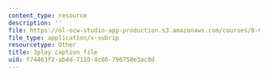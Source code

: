 ```yaml
---
content_type: resource
description: ''
file: https://ol-ocw-studio-app-production.s3.amazonaws.com/courses/8-04-quantum-physics-i-spring-2016/f74463f2ab4d71104c86796758e3ac0d_avQ2XUzbsgk.srt
file_type: application/x-subrip
resourcetype: Other
title: 3play caption file
uid: f74463f2-ab4d-7110-4c86-796758e3ac0d
---
```

